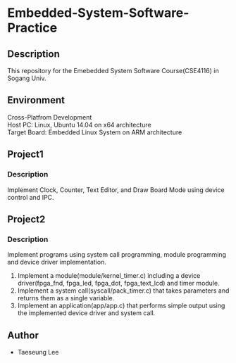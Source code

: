 # Embedded-System-Software-Practice
## Description
This repository for the Emebedded System Software Course(CSE4116) in Sogang Univ.

## Environment
Cross-Platfrom Development  
Host PC: Linux, Ubuntu 14.04 on x64 architecture  
Target Board: Embedded Linux System on ARM architecture  


## Project1
### Description
Implement Clock, Counter, Text Editor, and Draw Board Mode 
using device control and IPC.

## Project2
### Description
Implement programs using system call programming, module programming and device
driver implementation.
1. Implement a module(module/kernel_timer.c) including a device driver(fpga_fnd, fpga_led,
   fpga_dot, fpga_text_lcd) and timer module.
2. Implement a system call(syscall/pack_timer.c) that takes parameters and returns them as a single
   variable.
3. Implement an application(app/app.c) that performs simple output using the implemented
   device driver and system call.

## Author
 * Taeseung Lee
